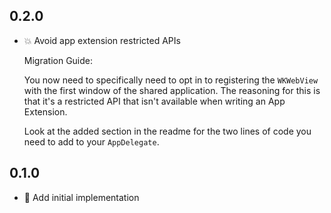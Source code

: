 ## 0.2.0

- 💥 Avoid app extension restricted APIs

  Migration Guide:

  You now need to specifically need to opt in to registering the `WKWebView` with the first window of the shared application. The reasoning for this is that it's a restricted API that isn't available when writing an App Extension.

  Look at the added section in the readme for the two lines of code you need to add to your `AppDelegate`.

## 0.1.0

- 🎉 Add initial implementation
